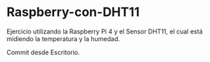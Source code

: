 # Raspberry-con-DHT11
Ejercicio utilizando la Raspberry Pi 4 y el Sensor DHT11, el cual está midiendo la temperatura y la humedad.


Commit desde Escritorio.

